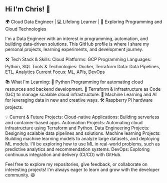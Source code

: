 ## Hi I'm Chris! 👋

🌍 Cloud Data Engineer | 💻 Lifelong Learner | 🚀 Exploring Programming and Cloud Technologies

I'm a Data Engineer with an interest in programming, automation, and building data-driven solutions. This GitHub profile is where I share my personal projects, learning experiments, and development journey. 

🛠 Tech Stack & Skills:
Cloud Platforms: GCP
Programming Languages: Python, SQL
Tools & Technologies: Docker, Terraform
Data: Data Pipelines, ETL, Analytics
Current Focus: ML, APIs, DevOps

📚 What I'm Learning:
🌱 Python Programming for automating cloud resources and backend development.
🚀 Terraform & Infrastructure as Code (IaC) to manage scalable cloud infrastructure.
🤖 Machine Learning and AI for leveraging data in new and creative ways.
🛠 Raspberry Pi hardware projects.

💡 Current & Future Projects:
Cloud-native Applications: Building serverless and container-based apps.
Automation Projects: Automating cloud infrastructure using Terraform and Python.
Data Engineering Projects: Designing scalable data pipelines and solutions.
Machine learning Projects: Building machine learning models to analyze large datasets, and deploying ML models. I'll be exploring how to use ML in real-world problems, such as predictive analytics and recommendation systems.
DevOps: Exploring continuous integration and delivery (CI/CD) with GitHub.

Feel free to explore my repositories, give feedback, or collaborate on interesting projects! I'm always eager to learn and grow with the developer community. 😄
